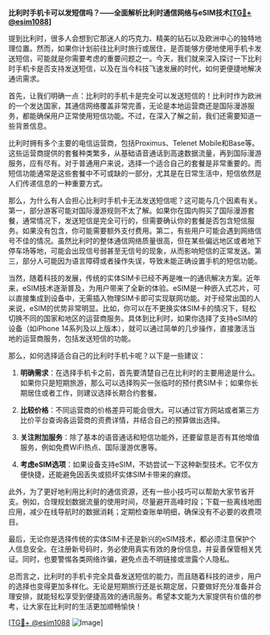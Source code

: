 **比利时手机卡可以发短信吗？——全面解析比利时通信网络与eSIM技术[[TG💪+ @esim1088](https://t.me/s/esim1088)]**

提到比利时，很多人会想到它那迷人的巧克力、精美的钻石以及欧洲中心的独特地理位置。然而，如果你计划前往比利时旅行或居住，是否能够方便地使用手机卡发送短信，可能就是你需要考虑的重要问题之一。今天，我们就来深入探讨一下比利时手机卡是否支持发送短信，以及在当今科技飞速发展的时代，如何更便捷地解决通讯需求。

首先，让我们明确一点：比利时的手机卡是完全可以发送短信的！比利时作为欧洲的一个发达国家，其通信网络覆盖非常完善，无论是本地运营商还是国际漫游服务，都能确保用户正常使用短信功能。不过，在深入了解之前，我们还需要知道一些背景信息。

比利时拥有多个主要的电信运营商，包括Proximus、Telenet Mobile和Base等。这些运营商提供的套餐种类繁多，从基础语音通话到高速数据流量，再到国际漫游服务，应有尽有。对于普通用户来说，选择一个适合自己的套餐是非常重要的。而短信功能通常是这些套餐中不可或缺的一部分，尤其是在日常生活中，短信依然是人们传递信息的一种重要方式。

那么，为什么有人会担心比利时手机卡无法发送短信呢？这可能与几个因素有关。第一，部分游客可能对国际漫游规则不太了解。如果你在国内购买了国际漫游套餐，通常情况下，发送短信是完全可行的，但需要确认你的套餐是否包含短信服务。如果没有包含，你可能需要额外支付费用。第二，有些用户可能会遇到网络信号不佳的情况。虽然比利时的整体通信网络质量很高，但在某些偏远地区或者地下停车场等地，可能会出现信号弱甚至无信号的现象，从而影响短信的正常发送。第三，部分人可能因为语言障碍或者操作失误，导致未能正确设置手机的短信功能。

当然，随着科技的发展，传统的实体SIM卡已经不再是唯一的通讯解决方案。近年来，eSIM技术逐渐普及，为用户带来了全新的体验。eSIM是一种嵌入式芯片，可以直接集成到设备中，无需插入物理SIM卡即可实现联网功能。对于经常出国的人来说，eSIM的优势非常明显。比如，你可以在不更换实体SIM卡的情况下，轻松切换不同的国家和地区的运营商服务。具体到比利时，如果你选择了支持eSIM的设备（如iPhone 14系列及以上版本），就可以通过简单的几步操作，直接激活当地的运营商服务，包括发送短信的功能。

那么，如何选择适合自己的比利时手机卡呢？以下是一些建议：

1. **明确需求**：在选择手机卡之前，首先要清楚自己在比利时的主要用途是什么。如果你只是短期旅游，那么可以选择购买一张临时的预付费SIM卡；如果你长期居住或者工作，则建议选择长期合约套餐。
   
2. **比较价格**：不同运营商的价格差异可能会很大。可以通过官方网站或者第三方比价平台查询各运营商的资费详情，并结合自己的预算做出选择。

3. **关注附加服务**：除了基本的语音通话和短信功能外，还要留意是否有其他增值服务，例如免费WiFi热点、国际漫游优惠等。

4. **考虑eSIM选项**：如果设备支持eSIM，不妨尝试一下这种新型技术。它不仅方便快捷，还能避免因丢失或损坏实体SIM卡带来的麻烦。

此外，为了更好地利用比利时的通信资源，还有一些小技巧可以帮助大家节省开支。例如，合理规划数据流量的使用时间，尽量避开高峰时段；下载一些离线地图应用，减少在线导航时的数据消耗；定期检查账单明细，确保没有不必要的收费项目。

最后，无论你是选择传统的实体SIM卡还是新兴的eSIM技术，都必须注意保护个人信息安全。在注册新号码时，务必使用真实有效的身份信息，并妥善保管相关凭证。同时，也要警惕各类网络诈骗，避免点击不明链接或泄露个人隐私。

总而言之，比利时的手机卡完全具备发送短信的能力，而且随着科技的进步，用户的选择也变得更加多样化。无论是短期旅行还是长期定居，只要做好充分准备并合理安排，就能轻松享受到便捷高效的通讯服务。希望本文能为大家提供有价值的参考，让大家在比利时的生活更加顺畅愉快！

[[TG💪+ @esim1088](https://t.me/s/esim1088) ![Image](https://i.postimg.cc/4NQfJmqS/Snipaste-2025-05-13-00-14-12.png)]